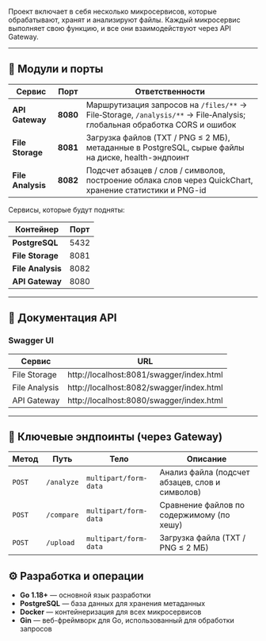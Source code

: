 Проект включает в себя несколько микросервисов, которые обрабатывают, хранят и анализируют файлы. Каждый микросервис выполняет свою функцию, и все они взаимодействуют через API Gateway.

---

## 🚀 Модули и порты

| Сервис             | Порт | Ответственности                                      |
|--------------------|------|-----------------------------------------------------|
| **API Gateway**     | **8080** | Маршрутизация запросов на `/files/**` → File‑Storage, `/analysis/**` → File‑Analysis; глобальная обработка CORS и ошибок |
| **File Storage**    | **8081** | Загрузка файлов (TXT / PNG ≤ 2 МБ), метаданные в PostgreSQL, сырые файлы на диске, health-эндпоинт |
| **File Analysis**   | **8082** | Подсчет абзацев / слов / символов, построение облака слов через QuickChart, хранение статистики и PNG-id |

Сервисы, которые будут подняты:

| Контейнер         | Порт |
|-------------------|------|
| **PostgreSQL**     | 5432 |
| **File Storage**   | 8081 |
| **File Analysis**  | 8082 |
| **API Gateway**    | 8080 |

---

## 📖 Документация API

### Swagger UI

| Сервис        | URL                                                                            |
| ------------- | ------------------------------------------------------------------------------ |
| File Storage  | http://localhost:8081/swagger/index.html |
| File Analysis | http://localhost:8082/swagger/index.html |
| API Gateway | http://localhost:8080/swagger/index.html |

---

## 🔑 Ключевые эндпоинты (через Gateway)

| Метод  | Путь                          | Тело                   | Описание                                      |
|--------|-------------------------------|------------------------|-----------------------------------------------|
| `POST` | `/analyze`                     | `multipart/form-data`   | Анализ файла (подсчет абзацев, слов и символов) |
| `POST` | `/compare`                     | `multipart/form-data`   | Сравнение файлов по содержимому (по хешу)      |
| `POST` | `/upload`                      | `multipart/form-data`   | Загрузка файла (TXT / PNG ≤ 2 МБ)             |

## ⚙️ Разработка и операции

* **Go 1.18+** — основной язык разработки
* **PostgreSQL** — база данных для хранения метаданных
* **Docker** — контейнеризация для всех микросервисов
* **Gin** — веб-фреймворк для Go, использованный для обработки запросов



